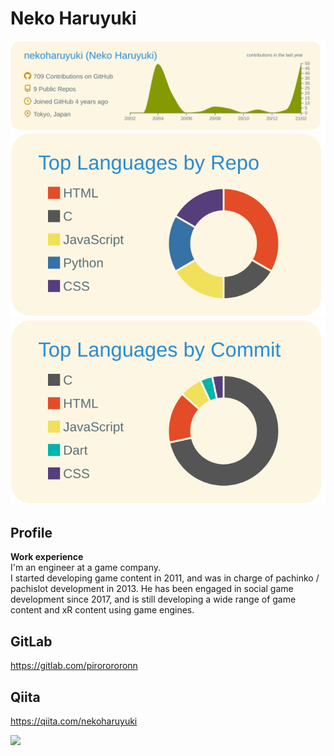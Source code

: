 # Neko Haruyuki

[![](https://raw.githubusercontent.com/nekoharuyuki/nekoharuyuki/master/profile-summary-card-output/solarized/0-profile-details.svg)](https://github.com/vn7n24fzkq/github-profile-summary-cards)
[![](https://raw.githubusercontent.com/nekoharuyuki/nekoharuyuki/master/profile-summary-card-output/solarized/1-repos-per-language.svg)](https://github.com/vn7n24fzkq/github-profile-summary-cards)
[![](https://raw.githubusercontent.com/nekoharuyuki/nekoharuyuki/master/profile-summary-card-output/solarized/2-most-commit-language.svg)](https://github.com/vn7n24fzkq/github-profile-summary-cards)

## Profile
**Work experience**  
I'm an engineer at a game company.  
I started developing game content in 2011, and was in charge of pachinko / pachislot development in 2013. He has been engaged in social game development since 2017, and is still developing a wide range of game content and xR content using game engines.

## GitLab
https://gitlab.com/pirorororonn

## Qiita
https://qiita.com/nekoharuyuki

![](https://komarev.com/ghpvc/?username=nekoharuyuki&color=green)
